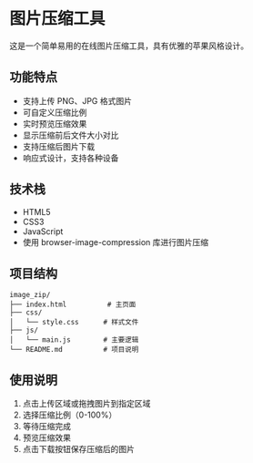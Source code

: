 # 图片压缩工具

这是一个简单易用的在线图片压缩工具，具有优雅的苹果风格设计。

## 功能特点

- 支持上传 PNG、JPG 格式图片
- 可自定义压缩比例
- 实时预览压缩效果
- 显示压缩前后文件大小对比
- 支持压缩后图片下载
- 响应式设计，支持各种设备

## 技术栈

- HTML5
- CSS3
- JavaScript
- 使用 browser-image-compression 库进行图片压缩

## 项目结构

```
image_zip/
├── index.html          # 主页面
├── css/
│   └── style.css      # 样式文件
├── js/
│   └── main.js        # 主要逻辑
└── README.md          # 项目说明
```

## 使用说明

1. 点击上传区域或拖拽图片到指定区域
2. 选择压缩比例（0-100%）
3. 等待压缩完成
4. 预览压缩效果
5. 点击下载按钮保存压缩后的图片 